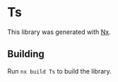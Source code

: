 # Ts

This library was generated with [Nx](https://nx.dev).

## Building

Run `nx build Ts` to build the library.
